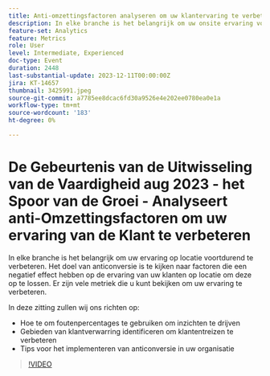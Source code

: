 ```yaml
---
title: Anti-omzettingsfactoren analyseren om uw klantervaring te verbeteren
description: In elke branche is het belangrijk om uw onsite ervaring voortdurend te verbeteren. Het doel van anticonversie is te kijken naar factoren die een negatief effect hebben op de ervaring van uw klanten op locatie om deze op te lossen. Er zijn vele metriek die u kunt bekijken om uw ervaring te verbeteren. In deze zitting zullen wij ons op:- hoe te om foutenpercentages te gebruiken om inzichten te drijven - het identificeren van gebieden van klantenverwarring om klantenreizen te verbeteren - Tips om anti-omzetting in uw organisatie uit te voeren
feature-set: Analytics
feature: Metrics
role: User
level: Intermediate, Experienced
doc-type: Event
duration: 2448
last-substantial-update: 2023-12-11T00:00:00Z
jira: KT-14657
thumbnail: 3425991.jpeg
source-git-commit: a7785ee8dcac6fd30a9526e4e202ee0780ea0e1a
workflow-type: tm+mt
source-wordcount: '183'
ht-degree: 0%

---
```



# De Gebeurtenis van de Uitwisseling van de Vaardigheid aug 2023 - het Spoor van de Groei - Analyseert anti-Omzettingsfactoren om uw ervaring van de Klant te verbeteren

In elke branche is het belangrijk om uw ervaring op locatie voortdurend te verbeteren. Het doel van anticonversie is te kijken naar factoren die een negatief effect hebben op de ervaring van uw klanten op locatie om deze op te lossen. Er zijn vele metriek die u kunt bekijken om uw ervaring te verbeteren.

In deze zitting zullen wij ons richten op:

* Hoe te om foutenpercentages te gebruiken om inzichten te drijven
* Gebieden van klantverwarring identificeren om klantentreizen te verbeteren
* Tips voor het implementeren van anticonversie in uw organisatie

>[!VIDEO](https://video.tv.adobe.com/v/3425991/?learn=on)
